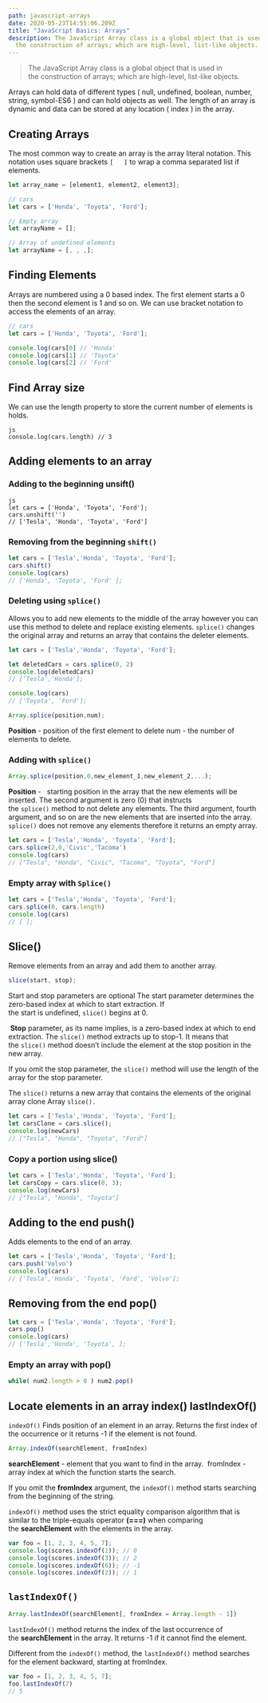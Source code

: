 ```yaml
---
path: javascript-arrays
date: 2020-05-23T14:55:06.209Z
title: "JavaScript Basics: Arrays"
description: The JavaScript Array class is a global object that is used in
  the construction of arrays; which are high-level, list-like objects.
---
```

> The JavaScript Array class is a global object that is used in the construction of arrays; which are high-level, list-like objects.

<!--StartFragment-->

Arrays can hold data of different types ( null, undefined, boolean, number, string, symbol-ES6 ) and can hold objects as well. The length of an array is dynamic and data can be stored at any location ( index ) in the array.

<!--EndFragment-->

## Creating Arrays

The most common way to create an array is the array literal notation. This notation uses square brackets `[   ]`   to wrap a comma separated list if elements.

```js
let array_name = [element1, element2, element3];

// cars
let cars = ['Honda', 'Toyota', 'Ford'];

// Empty array
let arrayName = [];

// Array of undefined elements 
let arrayName = [, , ,];
```

## Finding Elements

Arrays are numbered using a 0 based index. The first element starts a 0 then the second element is 1 and so on. We can use bracket notation to access the elements of an array.

```js
// cars
let cars = ['Honda', 'Toyota', 'Ford'];

console.log(cars[0] // 'Honda'
console.log(cars[1] // 'Toyota'
console.log(cars[2] // 'Ford'
```

## Find Array size

We can use the length property  to store the current number of elements is holds.

```
js
console.log(cars.length) // 3
```

## Adding elements to an array

### Adding to the beginning unsift()

```
js
let cars = ['Honda', 'Toyota', 'Ford'];
cars.unshift('') 
// ['Tesla', 'Honda', 'Toyota', 'Ford']
```

### Removing from the beginning `shift()`

```js
let cars = ['Tesla','Honda', 'Toyota', 'Ford'];
cars.shift()
console.log(cars)
// ['Honda', 'Toyota', 'Ford' ];
```

### Deleting using `splice()`

Allows you to add new elements to the middle of the array however you can use this method to delete and replace existing elements. `splice()` changes the original array and returns an array that contains the deleter elements.

```js
let cars = ['Tesla','Honda', 'Toyota', 'Ford'];

let deletedCars = cars.splice(0, 2)
console.log(deletedCars) 
// ['Tesla','Honda'];

console.log(cars)
// ['Toyota', 'Ford'];
```

```js
Array.splice(position,num);
```

**Position** - position of the first element to delete  num - the number of elements to delete.

### Adding with `splice()`

```js
Array.splice(position,0,new_element_1,new_element_2,...);
```

**Position** -   starting position in the array that the new elements will be inserted. The second argument is zero (0) that instructs the `splice()` method to not delete any elements. The third argument, fourth argument, and so on are the new elements that are inserted into the array. `splice()` does not remove any elements therefore it returns an empty array.

```js
let cars = ['Tesla','Honda', 'Toyota', 'Ford'];
cars.splice(2,0,'Civic','Tacoma')
console.log(cars)
// ["Tesla", "Honda", "Civic", "Tacoma", "Toyota", "Ford"]
```

### Empty array with `Splice()`

```js
let cars = ['Tesla','Honda', 'Toyota', 'Ford'];
cars.splice(0, cars.length)
console.log(cars)
// [ ];
```

## Slice()

Remove elements from an array and add them to another array.

```js
slice(start, stop);
```

Start and stop parameters are optional  The start parameter determines the zero-based index at which to start extraction. If the start is undefined, `slice()` begins at 0.

 **Stop** parameter, as its name implies, is a zero-based index at which to end extraction. The `slice()` method extracts up to stop-1. It means that the `slice()` method doesn’t include the element at the stop position in the new array.

If you omit the stop parameter, the `slice()` method will use the length of the array for the stop parameter.

The `slice()` returns a new array that contains the elements of the original array clone Array `slice().`

```js
let cars = ['Tesla','Honda', 'Toyota', 'Ford'];
let carsClone = cars.slice();
console.log(newCars)
// ["Tesla", "Honda", "Toyota", "Ford"]
```

### Copy a portion using slice()

```js
let cars = ['Tesla','Honda', 'Toyota', 'Ford'];
let carsCopy = cars.slice(0, 3);
console.log(newCars)
// ["Tesla", "Honda", "Toyota"]
```

## Adding to the end push()

Adds elements to the end of an array.

```js
let cars = ['Tesla','Honda', 'Toyota', 'Ford'];
cars.push('Volvo')
console.log(cars)
// ['Tesla','Honda', 'Toyota', 'Ford', 'Volvo'];
```

## Removing from the end pop()

```js
let cars = ['Tesla','Honda', 'Toyota', 'Ford'];
cars.pop()
console.log(cars)
// ['Tesla','Honda', 'Toyota', ];
```

### Empty an array with pop()

```js
while( num2.length > 0 ) num2.pop()
```

## Locate elements in an array index() lastIndexOf()

`indexOf()` Finds position of an element in an array. Returns the first index of the occurrence or it returns -1 if the element is not found.

```js
Array.indexOf(searchElement, fromIndex)
```

**searchElement** -  element that you want to find in the array.  fromIndex - array index at which the function starts the search.

If you omit the **fromIndex** argument, the `indexOf()` method starts searching from the beginning of the string.

`indexOf()` method uses the strict equality comparison algorithm that is similar to the triple-equals operator **(===)** when comparing the **searchElement** with the elements in the array.

```js
var foo = [1, 2, 3, 4, 5, 7];
console.log(scores.indexOf(1)); // 0
console.log(scores.indexOf(3)); // 2
console.log(scores.indexOf(6)); // -1
console.log(scores.indexOf(2)); // 1
```

## `lastIndexOf()`

```js
Array.lastIndexOf(searchElement[, fromIndex = Array.length - 1])
```

`lastIndexOf()` method returns the index of the last occurrence of the **searchElement** in the array. It returns -1 if it cannot find the element.

Different from the `indexOf()` method, the `lastIndexOf()` method searches for the element backward, starting at fromIndex.

```js
var foo = [1, 2, 3, 4, 5, 7];
foo.lastIndexOf(7)
// 5
```